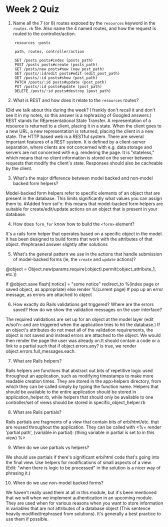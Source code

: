 # Week 2 Quiz
1. Name all the 7 (or 8) routes exposed by the `resources` keyword in the `routes.rb` file. Also name the 4 named routes, and how the request is routed to the controller/action.

```
	resources :posts

	path, routes, controller/action

	GET /posts posts#index (posts_path)
	POST /posts posts#create (posts_path)
	GET /posts/new posts#new (new_post_path) 
	GET /posts/:id/edit posts#edit (edit_post_path)
	GET /posts/:id posts#show (post_path) 
	PATCH /posts/:id posts#update (post_path)
	PUT /posts/:id posts#update (post_path)
	DELETE /posts/:id posts#destroy (post_path)
```

2. What is REST and how does it relate to the `resources` routes?

(Did we talk about this during the week? I frankly don't recall it and don't see it in my notes, so this answer is a rephrasing of Googled answers.)
REST stands for REpresentational State Transfer. A representation of a resource is returned to a client, placing it in a state. When the client goes to a new URL, a new representation is returned, placing the client in a new state. The HTTP based web is a RESTful system. There are several important features of a REST system. It is defined by a client-server separation, where clients are not concerned with e.g. data storage and servers are not concerned with e.g. rendering the page. It is "stateless," which means that no client information is stored on the server between requests that modify the client's state. Responses should also be cacheable by the client.

3. What's the major difference between model backed and non-model backed form helpers?

Model-backed form helpers refer to specific elements of an object that are present in the
database. This limits significantly what values you can assign them to. #Added from sol'n: this means that model-backed form helpers are suitable for create/edit/update actions on an object that is present in your database.

4. How does `form_for` know how to build the `<form>` element?

It's a rails form helper that operates based on a specific object in the model. It has been designed to build forms that work with the attributes of that object. #rephrased answer slightly after solutions

5. What's the general pattern we use in the actions that handle submission of model-backed forms (ie, the `create` and `update` actions)?

@object = Object.new(params.require(:object).permit(:object_attribute_1, etc.))

if @object.save
	flash[:notice] = "some notice"
	redirect_to %(index page or saved object, as appropriate)
else
	render %(current page) # pop up an error message, as errors are attached to object

6. How exactly do Rails validations get triggered? Where are the errors saved? How do we show the validation messages on the user interface?

The required validations are set up for an object at the model layer (edit w/sol'n: and are triggered when the application tries to hit the database.) If an object's attributes do not meet all of the validation requirements, the object is not saved and instead errors are attached to the object. We would then render the page the user was already on.It should contain a code or a link to a partial such that if object.errors.any? is true, we render object.errors.full_messages.each.

7. What are Rails helpers?

Rails helpers are functions that abstract out bits of repetitive logic used throughout an application, such as modifying timestamps to make more readable creation times. They are stored in the app>helpers directory, from which they can be called simply by typing the function name. Helpers that should be available to the entire application should be stored in application_helper.rb, while helpers that should only be available to one controller/set of views should be stored in specific_object_helper.rb

8. What are Rails partials?

Rails partials are fragments of a view that contain bits of erb/html/etc. that are reused throughout the application. They can be called with <%= render 'partial path', (variable in partial): (thing variable in partial is set to in this view) %>

9. When do we use partials vs helpers?

We should use partials if there's significant erb/html code that's going into the final view. Use helpers for modifications of small aspects of a view. (Edit: "when there is logic to be processed" in the solution is a nicer way of phrasing it.)

10. When do we use non-model backed forms?

We haven't really used them at all in this module, but it's been mentioned that we will when we implement authentication in an upcoming module. They are used when for various reasons when you want to store information in variables that are not attributes of a database object (This sentence heavily modified/rephrased from solutions). It's generally a best practice to use them if possible.